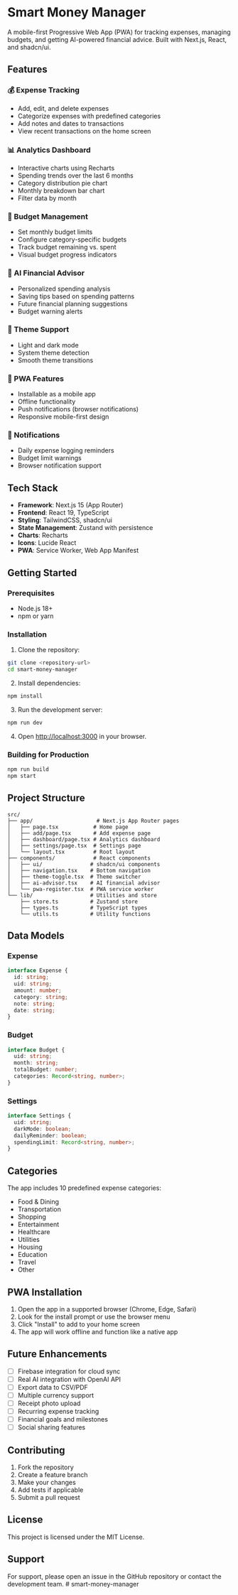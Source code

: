 # Smart Money Manager

A mobile-first Progressive Web App (PWA) for tracking expenses, managing budgets, and getting AI-powered financial advice. Built with Next.js, React, and shadcn/ui.

## Features

### 💰 Expense Tracking
- Add, edit, and delete expenses
- Categorize expenses with predefined categories
- Add notes and dates to transactions
- View recent transactions on the home screen

### 📊 Analytics Dashboard
- Interactive charts using Recharts
- Spending trends over the last 6 months
- Category distribution pie chart
- Monthly breakdown bar chart
- Filter data by month

### 🎯 Budget Management
- Set monthly budget limits
- Configure category-specific budgets
- Track budget remaining vs. spent
- Visual budget progress indicators

### 🤖 AI Financial Advisor
- Personalized spending analysis
- Saving tips based on spending patterns
- Future financial planning suggestions
- Budget warning alerts

### 🌙 Theme Support
- Light and dark mode
- System theme detection
- Smooth theme transitions

### 📱 PWA Features
- Installable as a mobile app
- Offline functionality
- Push notifications (browser notifications)
- Responsive mobile-first design

### 🔔 Notifications
- Daily expense logging reminders
- Budget limit warnings
- Browser notification support

## Tech Stack

- **Framework**: Next.js 15 (App Router)
- **Frontend**: React 19, TypeScript
- **Styling**: TailwindCSS, shadcn/ui
- **State Management**: Zustand with persistence
- **Charts**: Recharts
- **Icons**: Lucide React
- **PWA**: Service Worker, Web App Manifest

## Getting Started

### Prerequisites
- Node.js 18+ 
- npm or yarn

### Installation

1. Clone the repository:
```bash
git clone <repository-url>
cd smart-money-manager
```

2. Install dependencies:
```bash
npm install
```

3. Run the development server:
```bash
npm run dev
```

4. Open [http://localhost:3000](http://localhost:3000) in your browser.

### Building for Production

```bash
npm run build
npm start
```

## Project Structure

```
src/
├── app/                    # Next.js App Router pages
│   ├── page.tsx           # Home page
│   ├── add/page.tsx       # Add expense page
│   ├── dashboard/page.tsx # Analytics dashboard
│   ├── settings/page.tsx  # Settings page
│   └── layout.tsx         # Root layout
├── components/            # React components
│   ├── ui/               # shadcn/ui components
│   ├── navigation.tsx    # Bottom navigation
│   ├── theme-toggle.tsx  # Theme switcher
│   ├── ai-advisor.tsx    # AI financial advisor
│   └── pwa-register.tsx  # PWA service worker
└── lib/                  # Utilities and store
    ├── store.ts          # Zustand store
    ├── types.ts          # TypeScript types
    └── utils.ts          # Utility functions
```

## Data Models

### Expense
```typescript
interface Expense {
  id: string;
  uid: string;
  amount: number;
  category: string;
  note: string;
  date: string;
}
```

### Budget
```typescript
interface Budget {
  uid: string;
  month: string;
  totalBudget: number;
  categories: Record<string, number>;
}
```

### Settings
```typescript
interface Settings {
  uid: string;
  darkMode: boolean;
  dailyReminder: boolean;
  spendingLimit: Record<string, number>;
}
```

## Categories

The app includes 10 predefined expense categories:
- Food & Dining
- Transportation
- Shopping
- Entertainment
- Healthcare
- Utilities
- Housing
- Education
- Travel
- Other

## PWA Installation

1. Open the app in a supported browser (Chrome, Edge, Safari)
2. Look for the install prompt or use the browser menu
3. Click "Install" to add to your home screen
4. The app will work offline and function like a native app

## Future Enhancements

- [ ] Firebase integration for cloud sync
- [ ] Real AI integration with OpenAI API
- [ ] Export data to CSV/PDF
- [ ] Multiple currency support
- [ ] Receipt photo upload
- [ ] Recurring expense tracking
- [ ] Financial goals and milestones
- [ ] Social sharing features

## Contributing

1. Fork the repository
2. Create a feature branch
3. Make your changes
4. Add tests if applicable
5. Submit a pull request

## License

This project is licensed under the MIT License.

## Support

For support, please open an issue in the GitHub repository or contact the development team.
#   s m a r t - m o n e y - m a n a g e r  
 